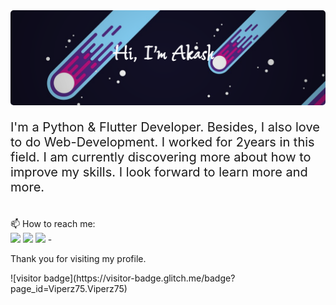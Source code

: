 <img src="assets/my_name.png" style="height: 50%; width: 200%; border-radius: 5px;">
<p style="font-size: 20px;">I'm a Python & Flutter Developer. Besides, I also love to do Web-Development. I worked for 2years in this field. I am currently discovering more about how to improve my skills. I look forward to learn more and more.<p>
<br>📫 How to reach me: <br>
<span><a href="https://www.facebook.com/niazmahmud.akash.7/"><img src="https://img.icons8.com/bubbles/50/000000/facebook-new.png"/></a>
<a href="https://www.reddit.com/user/Viperz75"><img src="https://img.icons8.com/bubbles/50/000000/reddit.png"/></a>
<a href="https://twitter.com/Viperz75"><img src="https://img.icons8.com/bubbles/50/000000/twitter-circled.png"/></a></span>
-<p>Thank you for visiting my profile.</p>
![visitor badge](https://visitor-badge.glitch.me/badge?page_id=Viperz75.Viperz75)
<!---
Viperz75/Viperz75 is a ✨ special ✨ repository because its `README.md` (this file) appears on your GitHub profile.
You can click the Preview link to take a look at your changes.
--->
